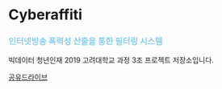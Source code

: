 # Cyberaffiti
### <font color='skyblue'>인터넷방송 폭력성 산출을 통한 필터링 시스템</font>

빅데이터 청년인재 2019 고려대학교 과정 3조 프로젝트 저장소입니다.

[공유드라이브](https://drive.google.com/drive/folders/1XqVgN4gg_LFpAc17NTcVrHIEMJDY3zCC)

